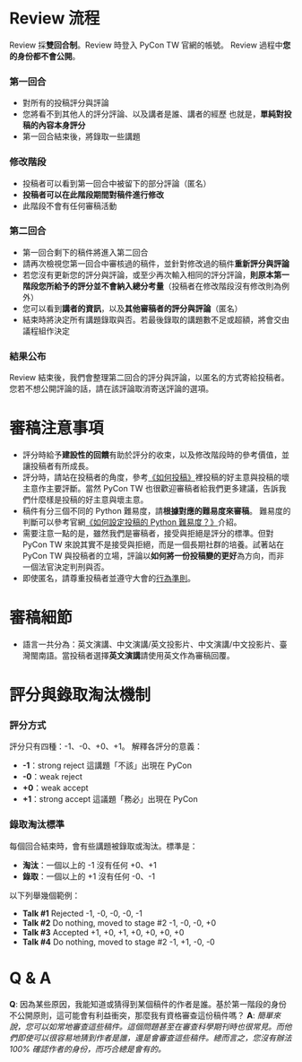 # Review 流程
Review 採**雙回合制**。Review 時登入 PyCon TW 官網的帳號。
Review 過程中**您的身份都不會公開**。

### 第一回合
- 對所有的投稿評分與評論
- 您將看不到其他人的評分評論、以及講者是誰、講者的經歷
  也就是，**單純對投稿的內容本身評分**
- 第一回合結束後，將錄取一些講題

### 修改階段
- 投稿者可以看到第一回合中被留下的部分評論（匿名）
- **投稿者可以在此階段期間對稿件進行修改**
- 此階段不會有任何審稿活動

### 第二回合
- 第一回合剩下的稿件將進入第二回合
- 請再次檢視您第一回合中審核過的稿件，並針對修改過的稿件**重新評分與評論**
- 若您沒有更新您的評分與評論，或至少再次輸入相同的評分評論，**則原本第一階段您所給予的評分並不會納入總分考量**（投稿者在修改階段沒有修改則為例外）
- 您可以看到**講者的資訊**，以及**其他審稿者的評分與評論**（匿名）
- 結束時將決定所有講題錄取與否。若最後錄取的講題數不足或超額，將會交由議程組作決定

### 結果公布
Review 結束後，我們會整理第二回合的評分與評論，以匿名的方式寄給投稿者。您若不想公開評論的話，請在該評論取消寄送評論的選項。

# 審稿注意事項
+ 評分時給予**建設性的回饋**有助於評分的收束，以及修改階段時的參考價值，並讓投稿者有所成長。
+ 評分時，請站在投稿者的角度，參考[《如何投稿》](https://tw.pycon.org/2018/zh-hant/speaking/talk/)裡投稿的好主意與投稿的壞主意作主要評斷。當然 PyCon TW 也很歡迎審稿者給我們更多建議，告訴我們什麼樣是投稿的好主意與壞主意。
+ 稿件有分三個不同的 Python 難易度，請**根據對應的難易度來審稿**。
難易度的判斷可以參考官網[《如何設定投稿的 Python 難易度？》](https://tw.pycon.org/2018/zh-hant/speaking/talk/)介紹。
+ 需要注意一點的是，雖然我們是審稿者，接受與拒絕是評分的標準。但對 PyCon TW 來說其實不是接受與拒絕，而是一個長期社群的培養。試著站在 PyCon TW 與投稿者的立場，評論以**如何將一份投稿變的更好**為方向，而非一個法官決定判刑與否。
+ 即使匿名，請尊重投稿者並遵守大會的[行為準則](https://tw.pycon.org/2020/zh-hant/about/code-of-conduct/)。

# 審稿細節
+ 語言一共分為：英文演講、中文演講/英文投影片、中文演講/中文投影片、臺灣閩南語。當投稿者選擇**英文演講**請使用英文作為審稿回覆。


# 評分與錄取淘汰機制
### 評分方式
評分只有四種：-1、-0、+0、+1。
解釋各評分的意義：
* **-1**：strong reject    這講題「不該」出現在 PyCon
* **-0**：weak reject
* **+0**：weak accept
* **+1**：strong accept    這議題「務必」出現在 PyCon

### 錄取淘汰標準
每個回合結束時，會有些講題被錄取或淘汰。標準是：
* **淘汰**：一個以上的 -1 沒有任何 +0、+1
* **錄取**：一個以上的 +1 沒有任何 -0、-1

以下列舉幾個範例：
* **Talk #1** Rejected
  -1, -0, -0, -0, -1
* **Talk #2** Do nothing, moved to stage #2
  -1, -0, -0, +0
* **Talk #3** Accepted
  +1, +0, +1, +0, +0, +0, +0
* **Talk #4** Do nothing, moved to stage #2
  -1, +1, -0, -0


# Q & A
**Q**: 因為某些原因，我能知道或猜得到某個稿件的作者是誰。基於第一階段的身份不公開原則，這可能會有利益衝突，那麼我有資格審查這份稿件嗎？
**A**: *簡單來說，您可以如常地審查這些稿件。這個問題甚至在審查科學期刊時也很常見。而他們即使可以很容易地猜到作者是誰，還是會審查這些稿件。總而言之，您沒有辦法 100% 確認作者的身份，而巧合總是會有的。*
